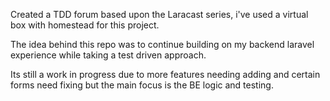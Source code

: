 Created a TDD forum based upon the Laracast series, i've used a virtual box with homestead for this project.

The idea behind this repo was to continue building on my backend laravel experience while taking a test driven approach.

Its still a work in progress due to more features needing adding and certain forms need fixing but the main focus is the BE logic and testing.
